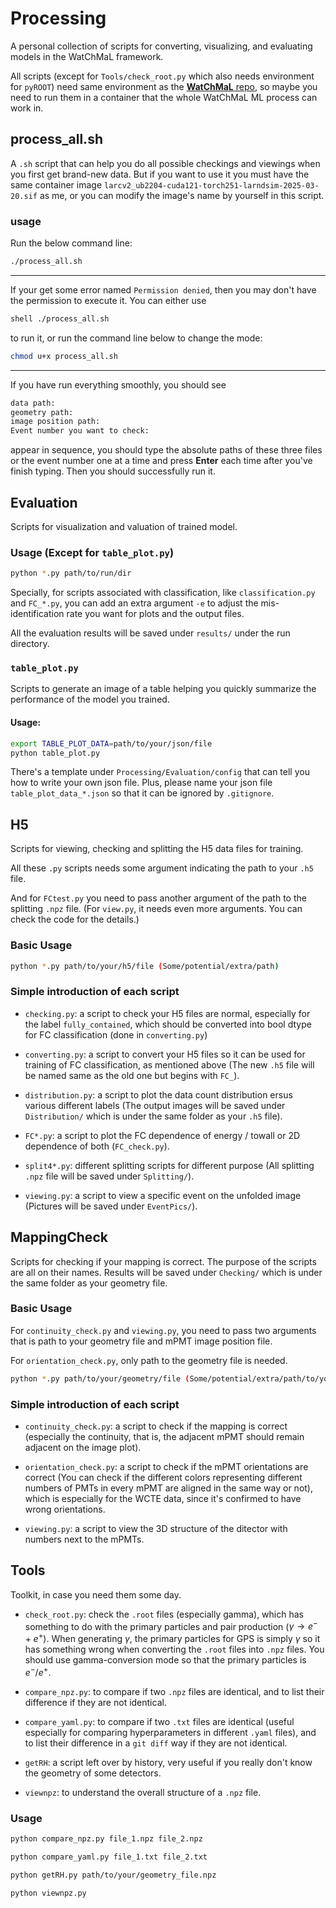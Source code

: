 # Processing
A personal collection of scripts for converting, visualizing, and evaluating models in the WatChMaL framework.

All scripts (except for `Tools/check_root.py` which also needs environment for `pyROOT`) need same environment as the [**WatChMaL** repo](https://github.com/WatChMaL/WatChMaL), so maybe you need to run them in a container that the whole WatChMaL ML process can work in.

## process_all.sh
A `.sh` script that can help you do all possible checkings and viewings when you first get brand-new data. But if you want to use it you must have the same container image `larcv2_ub2204-cuda121-torch251-larndsim-2025-03-20.sif` as me, or you can modify the image's name by yourself in this script.

### usage
Run the below command line:

```bash
./process_all.sh
```
---
If your get some error named `Permission denied`, then you may don't have the permission to execute it. You can either use

```bash
shell ./process_all.sh
```
to run it, or run the command line below to change the mode:

```bash
chmod u+x process_all.sh
```
---
If you have run everything smoothly, you should see
```bash
data path:
geometry path:
image position path:
Event number you want to check:
```
appear in sequence, you should type the absolute paths of these three files or the event number one at a time and press **Enter** each time after you've finish typing. Then you should successfully run it.




## Evaluation
Scripts for visualization and valuation of trained model.


### Usage (Except for `table_plot.py`)
```bash
python *.py path/to/run/dir
```

Specially, for scripts associated with classification, like `classification.py` and `FC_*.py`, you can add an extra argument `-e` to adjust the mis-identification rate you want for plots and the output files.

All the evaluation results will be saved under `results/` under the run directory.

### `table_plot.py`

Scripts to generate an image of a table helping you quickly summarize the performance of the model you trained.

#### Usage: 
```bash
export TABLE_PLOT_DATA=path/to/your/json/file
python table_plot.py
```

There's a template under `Processing/Evaluation/config` that can tell you how to write your own json file. Plus, please name your json file `table_plot_data_*.json` so that it can be ignored by `.gitignore`.

## H5

Scripts for viewing, checking and splitting the H5 data files for training.

All these `.py` scripts needs some argument indicating the path to your `.h5` file.

And for `FCtest.py` you need to pass another argument of the path to the splitting `.npz` file. (For `view.py`, it needs even more arguments. You can check the code for the details.)

### Basic Usage

```bash
python *.py path/to/your/h5/file (Some/potential/extra/path)
```

### Simple introduction of each script

- `checking.py`: a script to check your H5 files are normal, especially for the label `fully_contained`, which should be converted into bool dtype for FC classification (done in `converting.py`)

- `converting.py`: a script to convert your H5 files so it can be used for training of FC classification, as mentioned above (The new `.h5` file will be named same as the old one but begins with `FC_`).

-  `distribution.py`: a script to plot the data count distribution ersus various different labels (The output images will be saved under `Distribution/` which is under the same folder as your `.h5` file).

- `FC*.py`: a script to plot the FC dependence of energy / towall or 2D dependence of both (`FC_check.py`).

- `split4*.py`: different splitting scripts for different purpose (All splitting `.npz` file will be saved under `Splitting/`).

- `viewing.py`: a script to view a specific event on the unfolded image (Pictures will be saved under `EventPics/`).



## MappingCheck

Scripts for checking if your mapping is correct. The purpose of the scripts are all on their names. Results will be saved under `Checking/` which is under the same folder as your geometry file.

### Basic Usage
For `continuity_check.py` and `viewing.py`, you need to pass two arguments that is path to your geometry file and mPMT image position file.

For `orientation_check.py`, only path to the geometry file is needed.

```bash
python *.py path/to/your/geometry/file (Some/potential/extra/path/to/your/mpmt/position/file)
```

### Simple introduction of each script

- `continuity_check.py`: a script to check if the mapping is correct (especially the continuity, that is, the adjacent mPMT should remain adjacent on the image plot).

- `orientation_check.py`: a script to check if the mPMT orientations are correct (You can check if the different colors representing different numbers of PMTs in every mPMT are aligned in the same way or not), which is especially for the WCTE data, since it's confirmed to have wrong orientations.

- `viewing.py`: a script to view the 3D structure of the ditector with numbers next to the mPMTs.


## Tools

Toolkit, in case you need them some day.

- `check_root.py`: check the `.root` files (especially gamma), which has something to do with the primary particles and pair production ($\gamma \longrightarrow e^- + e^+$). When generating $\gamma$, the primary particles for GPS is simply $\gamma$ so it has something wrong when converting the `.root` files into `.npz` files. You should use gamma-conversion mode so that the primary particles is $e^-/e^+$.

- `compare_npz.py`: to compare if two `.npz` files are identical, and to list their difference if they are not identical.

- `compare_yaml.py`: to compare if two `.txt` files are identical (useful especially for comparing hyperparameters in different `.yaml` files), and to list their difference in a `git diff` way if they are not identical.

- `getRH`: a script left over by history, very useful if you really don't know the geometry of some detectors.

- `viewnpz`: to understand the overall structure of a `.npz` file.


### Usage

```bash
python compare_npz.py file_1.npz file_2.npz
```

```bash
python compare_yaml.py file_1.txt file_2.txt
```

```bash
python getRH.py path/to/your/geometry_file.npz
```

```bash
python viewnpz.py 
```
